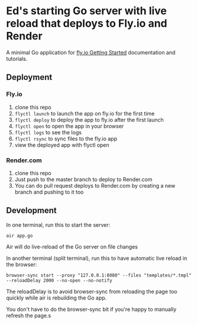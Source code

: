 # Ed's starting Go server with live reload that deploys to Fly.io and Render

A minimal Go application for [fly.io Getting Started](https://fly.io/docs/getting-started/golang/) documentation and tutorials.

## Deployment

### Fly.io

1. clone this repo
2. `flyctl launch` to launch the app on fly.io for the first time
3. `flyctl deploy` to deploy the app to fly.io after the first launch
4. `flyctl open` to open the app in your browser
5. `flyctl logs` to see the logs
6. `flyctl rsync` to sync files to the fly.io app
7. view the deployed app with flyctl open


### Render.com
1. clone this repo
2. Just push to the master branch to deploy to Render.com
3. You can do pull request deploys to Render.com by creating a new branch and pushing to it too


## Development

In one terminal, run this to start the server:
```
air app.go
```
Air will do live-reload of the Go server on file changes

In another terminal (split terminal), run this to have automatic live reload in the browser:
```
browser-sync start --proxy "127.0.0.1:8080" --files "templates/*.tmpl" --reloadDelay 2000 --no-open --no-notify
```

The reloadDelay is to avoid browser-sync from reloading the page too quickly while air is rebuilding the Go app.

You don't have to do the browser-sync bit if you're happy to manually refresh the page.s